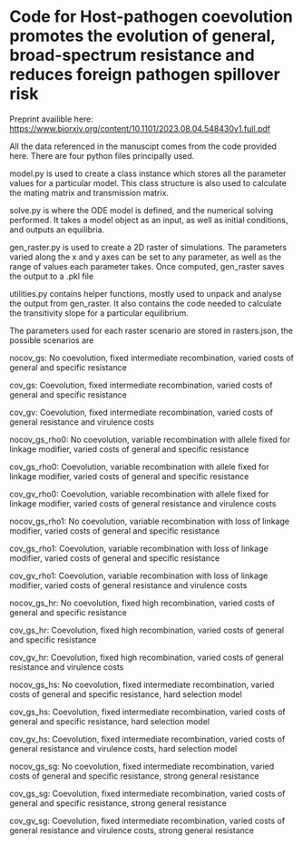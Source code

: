 # Code for Host-pathogen coevolution promotes the evolution of general, broad-spectrum resistance and reduces foreign pathogen spillover risk

Preprint availible here: https://www.biorxiv.org/content/10.1101/2023.08.04.548430v1.full.pdf

All the data referenced in the manuscipt comes from the code provided here. There are four python files principally used.

model.py is used to create a class instance which stores all the parameter values for a particular model.
This class structure is also used to calculate the mating matrix and transmission matrix.

solve.py is where the ODE model is defined, and the numerical solving performed. It takes a model object as an input, as well as initial conditions, and outputs an equilibria.

gen_raster.py is used to create a 2D raster of simulations. The parameters varied along the x and y axes can be set to any parameter, as well as the range of values each parameter takes. Once computed, gen_raster saves the output to a .pkl file

utilities.py contains helper functions, mostly used to unpack and analyse the output from gen_raster. It also contains the code needed to calculate the transitivity slope for a particular equilibrium.

The parameters used for each raster scenario are stored in rasters.json, the possible scenarios are

nocov_gs: No coevolution, fixed intermediate recombination, varied costs of general and specific resistance

cov_gs: Coevolution, fixed intermediate recombination, varied costs of general and specific resistance

cov_gv: Coevolution, fixed intermediate recombination, varied costs of general resistance and virulence costs

nocov_gs_rho0: No coevolution, variable recombination with allele fixed for linkage modifier, varied costs of general and specific resistance

cov_gs_rho0: Coevolution, variable recombination with allele fixed for linkage modifier, varied costs of general and specific resistance

cov_gv_rho0: Coevolution, variable recombination with allele fixed for linkage modifier, varied costs of general resistance and virulence costs

nocov_gs_rho1: No coevolution, variable recombination with loss of linkage modifier, varied costs of general and specific resistance

cov_gs_rho1: Coevolution, variable recombination with loss of linkage modifier, varied costs of general and specific resistance

cov_gv_rho1: Coevolution, variable recombination with loss of linkage modifier, varied costs of general resistance and virulence costs


nocov_gs_hr: No coevolution, fixed high recombination, varied costs of general and specific resistance

cov_gs_hr: Coevolution, fixed high recombination, varied costs of general and specific resistance

cov_gv_hr: Coevolution, fixed high recombination, varied costs of general resistance and virulence costs


nocov_gs_hs: No coevolution, fixed intermediate recombination, varied costs of general and specific resistance, hard selection model

cov_gs_hs: Coevolution, fixed intermediate recombination, varied costs of general and specific resistance, hard selection model

cov_gv_hs: Coevolution, fixed intermediate recombination, varied costs of general resistance and virulence costs, hard selection model


nocov_gs_sg: No coevolution, fixed intermediate recombination, varied costs of general and specific resistance, strong general resistance

cov_gs_sg: Coevolution, fixed intermediate recombination, varied costs of general and specific resistance, strong general resistance

cov_gv_sg: Coevolution, fixed intermediate recombination, varied costs of general resistance and virulence costs, strong general resistance